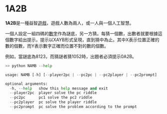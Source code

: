 # 1A2B

**1A2B**是一種益智[遊戲](https://zh.wikipedia.org/wiki/游戏)，遊戲人數為兩人，或一人與一個人工智慧。



一個人設定一組四碼的[數字](https://zh.wikipedia.org/wiki/数字)作為謎底，另一方猜。每猜一個數，出數者就要根據這個數字給出提示，提示以XAYB形式呈現，直到猜中為止。其中X表示位置正確的數的個數，而Y表示數字正確而位置不對的數的個數。

例如，當謎底為8123，而猜謎者猜1052時，出題者必須提示0A2B。

[猜數字]: https://zh.wikipedia.org/wiki/%E7%8C%9C%E6%95%B0%E5%AD%97



```python
>> python NAMB --help

usage: NAMB [-h] [--player2pc | --pc2pc | --pc2player | --pc2prompt]

optional arguments:
  -h, --help   show this help message and exit
  --player2pc  player solve the pc riddle
  --pc2pc      pc1 solve the pc2 riddle
  --pc2player  pc solve the player riddle
  --pc2prompt  pc solve the problem according to the prompt
```


